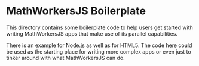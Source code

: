 # MathWorkersJS Boilerplate

This directory contains some boilerplate code to help users get started with writing 
MathWorkersJS apps that make use of its parallel capabilities.

There is an example for Node.js as well as for HTML5. The code here could be used as the starting
place for writing more complex apps or even just to tinker around with what MathWorkersJS
can do.

